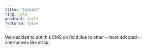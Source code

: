 ```yaml
---
title: "Cockpit"
ring: hold
quadrant: tools
featured: false
---
```



We decided to put this CMS on hold due to other - more adopted - alternatives like strapi.
